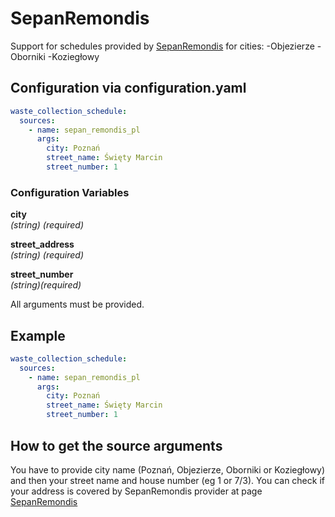 # SepanRemondis

Support for schedules provided by [SepanRemondis](https://sepan.remondis.pl/harmonogram/) for cities:
-Objezierze
-Oborniki
-Koziegłowy

## Configuration via configuration.yaml

```yaml
waste_collection_schedule:
  sources:
    - name: sepan_remondis_pl
      args:
        city: Poznań
        street_name: Święty Marcin
        street_number: 1
```

### Configuration Variables

**city**  
*(string) (required)*

**street_address**  
*(string) (required)*

**street_number**  
*(string)(required)*

All arguments must be provided.

## Example

```yaml
waste_collection_schedule:
  sources:
    - name: sepan_remondis_pl
      args:
        city: Poznań
        street_name: Święty Marcin
        street_number: 1
```

## How to get the source arguments

You have to provide city name (Poznań, Objezierze, Oborniki or Koziegłowy) and then your street name and house number (eg 1 or 7/3).
You can check if your address is covered by SepanRemondis provider at page [SepanRemondis](https://sepan.remondis.pl/harmonogram/)